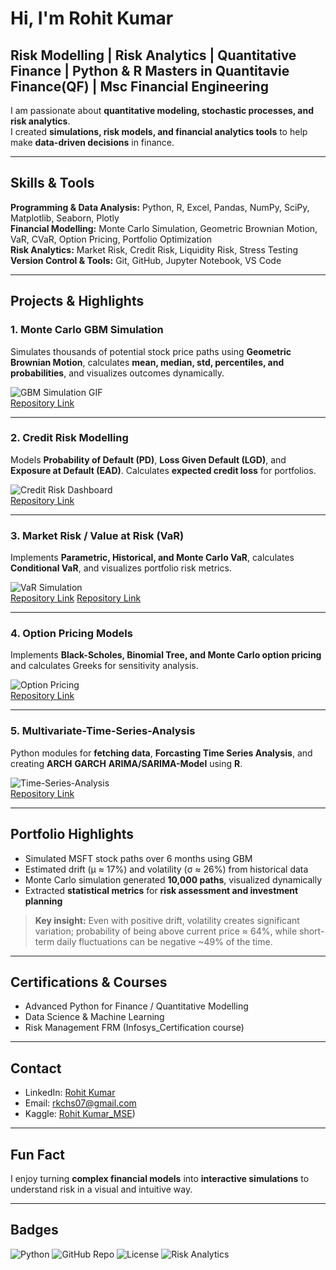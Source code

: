 # Hi, I'm Rohit Kumar  
**Risk Modelling | Risk Analytics | Quantitative Finance | Python & R**
**Masters in Quantitavie Finance(QF) | Msc Financial Engineering**
---

I am passionate about **quantitative modeling, stochastic processes, and risk analytics**.  
I created **simulations, risk models, and financial analytics tools** to help make **data-driven decisions** in finance.

---

##  Skills & Tools

**Programming & Data Analysis:** Python, R, Excel, Pandas, NumPy, SciPy, Matplotlib, Seaborn, Plotly  
**Financial Modelling:** Monte Carlo Simulation, Geometric Brownian Motion, VaR, CVaR, Option Pricing, Portfolio Optimization  
**Risk Analytics:** Market Risk, Credit Risk, Liquidity Risk, Stress Testing  
**Version Control & Tools:** Git, GitHub, Jupyter Notebook, VS Code  

---

##  Projects & Highlights

### 1. Monte Carlo GBM Simulation
Simulates thousands of potential stock price paths using **Geometric Brownian Motion**, calculates **mean, median, std, percentiles, and probabilities**, and visualizes outcomes dynamically.

![GBM Simulation GIF](https://raw.githubusercontent.com/Rohitku123/monte-carlo-gbm/main/assets/gbm_simulation.gif)  
[Repository Link](https://github.com/Rohitku123/-Monte-Carlo-Simulation-of-Stock-Prices-using-Geometric-Brownian-Motion-GBM-)

---

### 2. Credit Risk Modelling
Models **Probability of Default (PD)**, **Loss Given Default (LGD)**, and **Exposure at Default (EAD)**. Calculates **expected credit loss** for portfolios.  

![Credit Risk Dashboard]()  
[Repository Link](https://github.com/Rohitku123/Credit-Risk-Modelling)

---

### 3. Market Risk / Value at Risk (VaR)
Implements **Parametric, Historical, and Monte Carlo VaR**, calculates **Conditional VaR**, and visualizes portfolio risk metrics.  

![VaR Simulation](https://raw.githubusercontent.com/Rohitku123/market-risk/main/assets/var_plot.png)  
[Repository Link](https://github.com/Rohitku123/VaR-CVaR-StressTest-BankPortfolio)
[Repository Link](https://github.com/Rohitku123/VaR-Computation-and-Risk-Assessment)

---

### 4. Option Pricing Models
Implements **Black-Scholes, Binomial Tree, and Monte Carlo option pricing** and calculates Greeks for sensitivity analysis.  

![Option Pricing](https://raw.githubusercontent.com/Rohitku123/option-pricing/main/assets/options_plot.png)  
[Repository Link](https://www.kaggle.com/code/rohitkumarmse/bsm-model-option-prising)

---

### 5. Multivariate-Time-Series-Analysis 
Python modules for **fetching data**, **Forcasting Time Series Analysis**, and creating **ARCH** **GARCH** **ARIMA/SARIMA-Model** using **R**.  

![Time-Series-Analysis](https://raw.githubusercontent.com/Rohitku123/financial-analytics/main/assets/analytics_dashboard.png)  
[Repository Link](https://github.com/Rohitku123/Multivariate-Time-Series-Analysis)

---

##  Portfolio Highlights

- Simulated MSFT stock paths over 6 months using GBM  
- Estimated drift (μ ≈ 17%) and volatility (σ ≈ 26%) from historical data  
- Monte Carlo simulation generated **10,000 paths**, visualized dynamically  
- Extracted **statistical metrics** for **risk assessment and investment planning**  

> **Key insight:** Even with positive drift, volatility creates significant variation; probability of being above current price ≈ 64%, while short-term daily fluctuations can be negative ~49% of the time.

---

##  Certifications & Courses
  
- Advanced Python for Finance / Quantitative Modelling  
- Data Science & Machine Learning
- Risk Management FRM (Infosys_Certification course)  

---

##  Contact

- LinkedIn: [Rohit Kumar](https://linkedin.com/in/yourname)  
- Email: rkchs07@gmail.com  
- Kaggle: [Rohit Kumar_MSE](https://www.kaggle.com/rohitkumarmse))  

---

##  Fun Fact

I enjoy turning **complex financial models** into **interactive simulations** to understand risk in a visual and intuitive way.  

---

##  Badges

![Python](https://img.shields.io/badge/Python-3.11-blue)
![GitHub Repo](https://img.shields.io/badge/GitHub-100%25-yellow)
![License](https://img.shields.io/badge/License-MIT-green)
![Risk Analytics](https://img.shields.io/badge/Risk%20Analytics-Expert-orange)
